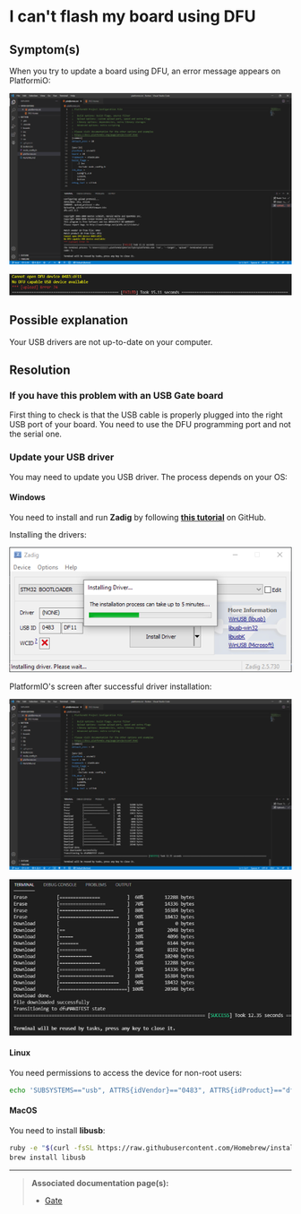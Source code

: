 # I can't flash my board using DFU

## Symptom(s) 

When you try to update a board using DFU, an error message appears on PlatformiO:

<p align="center">
    <img src="../../_assets/img/faq/pio-dfu-error-screen.png" />
</p>

<p align="center">
    <img src="../../_assets/img/faq/pio-dfu-error-screen-zoomed.png" />
</p>


## Possible explanation

Your USB drivers are not up-to-date on your computer.

## Resolution

### If you have this problem with an USB Gate board

First thing to check is that the USB cable is properly plugged into the right USB port of your board. You need to use the DFU programming port and not the serial one.

### Update your USB driver

You may need to update you USB driver. The process depends on your OS:

#### Windows
You need to install and run **Zadig** by following <a href="https://github.com/profezzorn/ProffieOS/wiki/zadig" target="blank_">**this tutorial**</a> on GitHub.

Installing the drivers:

<p align="center">
    <img src="../../_assets/img/faq/zadig-installing-drivers.png" />
</p>

PlatformIO's screen after successful driver installation:

<p align="center">
    <img src="../../_assets/img/faq/pio-dfu-success-screen.png" />
</p>

<p align="center">
    <img src="../../_assets/img/faq/pio-dfu-success-screen-zoomed.png" />
</p>

#### Linux
You need permissions to access the device for non-root users:
```bash
echo 'SUBSYSTEMS=="usb", ATTRS{idVendor}=="0483", ATTRS{idProduct}=="df11", GROUP="plugdev", MODE="0666"' > /etc/udev/rules.d/60-luos.rules
```

#### MacOS
You need to install **libusb**: 
```bash
ruby -e "$(curl -fsSL https://raw.githubusercontent.com/Homebrew/install/master/install)" < /dev/null 2> /dev/null
brew install libusb
```

---

> **Associated documentation page(s):** 
> - [Gate](../tools/gate.md)
